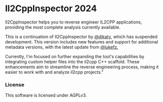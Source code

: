 # Il2CppInspector 2024
Il2CppInspector helps you to reverse engineer IL2CPP applications, providing the most complete analysis currently available.

This is a continuation of Il2CppInspector by [@djkaty](https://github.com/djkaty/Il2CppInspector), which has suspended development. This version includes new features and support for additional metadata versions, with the latest update from [@lukefz.](https://github.com/LukeFZ)

Currently, I'm focused on further expanding the tool's capabilities by integrating custom helper files into the il2cpp C++ scaffold. These enhancements aim to streamline the reverse engineering process, making it easier to work with and analyze il2cpp projects."

### License

This software is licensed under AGPLv3.
